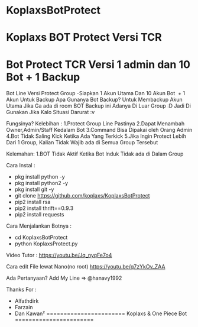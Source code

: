 # KoplaxsBotProtect
Koplaxs BOT Protect
Versi TCR
====================================================
Bot Protect TCR Versi  1 admin dan 10 Bot + 1 Backup
====================================================
Bot Line Versi Protect Group
-Siapkan 1 Akun Utama Dan 10 Akun Bot  + 1 Akun Untuk Backup
Apa Gunanya Bot Backup? 
Untuk Membackup Akun Utama Jika Ga ada di room
BOT Backup ini Adanya Di Luar Group :D
Jadi Di Gunakan Jika Kalo Situasi Darurat :v


Fungsinya?
Kelebihan :
1.Protect Group Line Pastinya
2.Dapat Menambah Owner,Admin/Staff Kedalam Bot
3.Command Bisa Dipakai oleh Orang Admin
4.Bot Tidak Saling Kick Ketika Ada Yang Terkick
5.Jika Ingin Protect Lebih Dari 1 Group, Kalian Tidak Wajib ada di Semua Group Tersebut

Kelemahan:
1.BOT Tidak Aktif Ketika Bot Induk Tidak ada di Dalam Group


Cara Instal :
- pkg install python -y
- pkg install python2 -y
- pkg install git -y
- git clone https://github.com/koplaxs/KoplaxsBotProtect
- pip2 install rsa
- pip2 install thrift==0.9.3
- pip2 install requests

Cara Menjalankan Botnya :
- cd KoplaxsBotProtect
- python KoplaxsProtect.py


Video Tutor :
https://youtu.be/Jq_nyqFe7o4

Cara edit File lewat Nano(no root)
https://youtu.be/q7zYkOv_ZAA

Ada Pertanyaan?
Add My Line => @hanavy1992

Thanks For :
- Alfathdirk
- Farzain
- Dan Kawan²
=======================
Koplaxs & One Piece Bot
=======================
